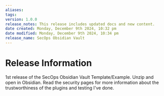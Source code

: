 ```yaml
---
aliases: 
tags: 
version: 1.0.0
release_notes: This release includes updated docs and new content.
date created: Monday, December 9th 2024, 10:32 pm
date modified: Monday, December 9th 2024, 10:34 pm
release_name: SecOps Obsidian Vault
---
```


# Release Information

1st release of the SecOps Obsidian Vault Template/Example.  Unzip and open in Obsidian.  Read the security pages for more information about the trustworthiness of the plugins and testing I've done.